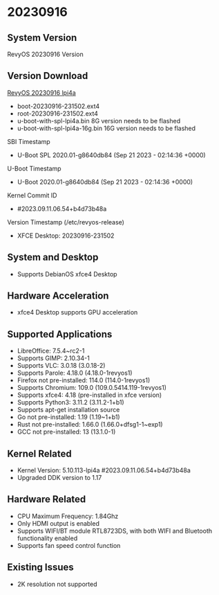 # 20230916

## System Version

RevyOS 20230916 Version

## Version Download

[RevyOS 20230916 lpi4a](https://mirror.iscas.ac.cn/revyos/extra/images/lpi4a/20230916/)

- boot-20230916-231502.ext4 
- root-20230916-231502.ext4
- u-boot-with-spl-lpi4a.bin     8G version needs to be flashed
- u-boot-with-spl-lpi4a-16g.bin 16G version needs to be flashed

SBI Timestamp

- U-Boot SPL 2020.01-g8640db84 (Sep 21 2023 - 02:14:36 +0000)

U-Boot Timestamp

- U-Boot 2020.01-g8640db84 (Sep 21 2023 - 02:14:36 +0000)

Kernel Commit ID

- #2023.09.11.06.54+b4d73b48a

Version Timestamp (/etc/revyos-release)

- XFCE Desktop: 20230916-231502

## System and Desktop

- Supports DebianOS xfce4 Desktop

## Hardware Acceleration

- xfce4 Desktop supports GPU acceleration

## Supported Applications

- LibreOffice: 7.5.4~rc2-1
- Supports GIMP: 2.10.34-1
- Supports VLC: 3.0.18 (3.0.18-2)
- Supports Parole: 4.18.0 (4.18.0-1revyos1)
- Firefox not pre-installed: 114.0 (114.0-1revyos1) 
- Supports Chromium: 109.0 (109.0.5414.119-1revyos1)
- Supports xfce4: 4.18 (pre-installed in xfce version)
- Supports Python3: 3.11.2 (3.11.2-1+b1)
- Supports apt-get installation source
- Go not pre-installed: 1.19 (1.19~1+b1)
- Rust not pre-installed: 1.66.0 (1.66.0+dfsg1-1~exp1)
- GCC not pre-installed: 13 (13.1.0-1)

## Kernel Related

- Kernel Version: 5.10.113-lpi4a #2023.09.11.06.54+b4d73b48a
- Upgraded DDK version to 1.17

## Hardware Related

- CPU Maximum Frequency: 1.84Ghz
- Only HDMI output is enabled
- Supports WIFI/BT module RTL8723DS, with both WIFI and Bluetooth functionality enabled
- Supports fan speed control function

## Existing Issues

- 2K resolution not supported
